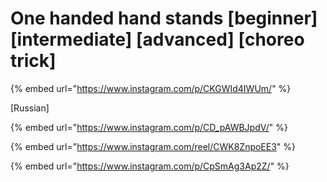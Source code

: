 # One handed hand stands \[beginner] \[intermediate] \[advanced] \[choreo trick]

{% embed url="https://www.instagram.com/p/CKGWId4IWUm/" %}

\[Russian]

{% embed url="https://www.instagram.com/p/CD_pAWBJpdV/" %}

{% embed url="https://www.instagram.com/reel/CWK8ZnpoEE3" %}

{% embed url="https://www.instagram.com/p/CpSmAg3Ap2Z/" %}
